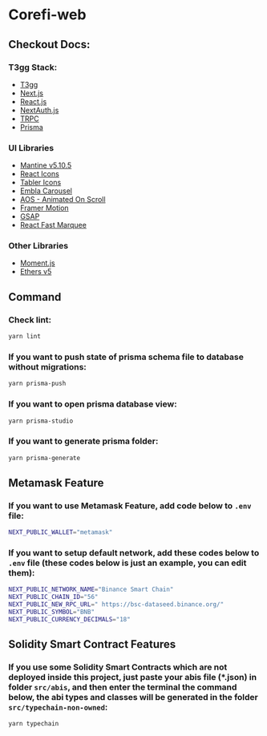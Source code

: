 # Corefi-web

## Checkout Docs:

### T3gg Stack:

- [T3gg](https://create.t3.gg/en/introduction)
- [Next.js](https://nextjs.org/docs)
- [React.js](https://react.dev/)
- [NextAuth.js](https://next-auth.js.org/getting-started/introduction)
- [TRPC](https://trpc.io/docs)
- [Prisma](https://www.prisma.io/docs)

### UI Libraries

- [Mantine v5.10.5](https://v5.mantine.dev/pages/getting-started/)
- [React Icons](https://react-icons.github.io/react-icons/)
- [Tabler Icons](https://tabler-icons.io/)
- [Embla Carousel](https://www.embla-carousel.com/get-started/)
- [AOS - Animated On Scroll](https://michalsnik.github.io/aos/)
- [Framer Motion](https://www.framer.com/motion/)
- [GSAP](https://greensock.com/docs/)
- [React Fast Marquee](https://www.react-fast-marquee.com/documentation)

### Other Libraries

- [Moment.js](https://momentjs.com/docs/)
- [Ethers v5](https://docs.ethers.org/v5/)

## Command

### Check lint:

```sh
yarn lint
```

### If you want to push state of prisma schema file to database without migrations:

```sh
yarn prisma-push
```

### If you want to open prisma database view:

```sh
yarn prisma-studio
```

### If you want to generate prisma folder:

```sh
yarn prisma-generate
```

## Metamask Feature

### If you want to use Metamask Feature, add code below to `.env` file:

```sh
NEXT_PUBLIC_WALLET="metamask"
```

### If you want to setup default network, add these codes below to `.env` file (these codes below is just an example, you can edit them):

```sh
NEXT_PUBLIC_NETWORK_NAME="Binance Smart Chain"
NEXT_PUBLIC_CHAIN_ID="56"
NEXT_PUBLIC_NEW_RPC_URL=" https://bsc-dataseed.binance.org/"
NEXT_PUBLIC_SYMBOL="BNB"
NEXT_PUBLIC_CURRENCY_DECIMALS="18"
```

## Solidity Smart Contract Features

### If you use some Solidity Smart Contracts which are not deployed inside this project, just paste your abis file (\*.json) in folder `src/abis`, and then enter the terminal the command below, the abi types and classes will be generated in the folder `src/typechain-non-owned`:

```sh
yarn typechain
```
